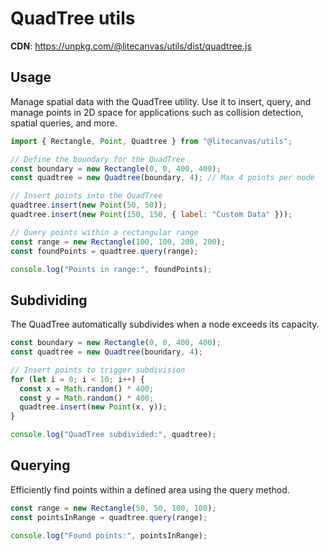 # QuadTree utils

**CDN**: https://unpkg.com/@litecanvas/utils/dist/quadtree.js

## Usage

Manage spatial data with the QuadTree utility. Use it to insert, query, and manage points in 2D space for applications such as collision detection, spatial queries, and more.

```js
import { Rectangle, Point, Quadtree } from "@litecanvas/utils";

// Define the boundary for the QuadTree
const boundary = new Rectangle(0, 0, 400, 400);
const quadtree = new Quadtree(boundary, 4); // Max 4 points per node

// Insert points into the QuadTree
quadtree.insert(new Point(50, 50));
quadtree.insert(new Point(150, 150, { label: "Custom Data" }));

// Query points within a rectangular range
const range = new Rectangle(100, 100, 200, 200);
const foundPoints = quadtree.query(range);

console.log("Points in range:", foundPoints);
```

## Subdividing

The QuadTree automatically subdivides when a node exceeds its capacity.

```js
const boundary = new Rectangle(0, 0, 400, 400);
const quadtree = new Quadtree(boundary, 4);

// Insert points to trigger subdivision
for (let i = 0; i < 10; i++) {
  const x = Math.random() * 400;
  const y = Math.random() * 400;
  quadtree.insert(new Point(x, y));
}

console.log("QuadTree subdivided:", quadtree);
```

## Querying

Efficiently find points within a defined area using the query method.

```js
const range = new Rectangle(50, 50, 100, 100);
const pointsInRange = quadtree.query(range);

console.log("Found points:", pointsInRange);
```

